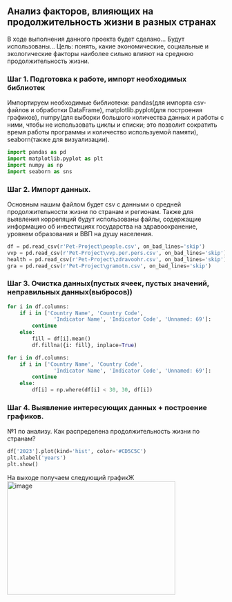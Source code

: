 ## Анализ факторов, влияющих на продолжительность жизни в разных странах
  В ходе выполнения данного проекта будет сделано...
  Будут использованы...
  Цель: понять, какие экономические, социальные и экологические факторы наиболее сильно влияют на среднюю продолжительность жизни. 
### Шаг 1. Подготовка к работе, импорт необходимых библиотек
Импортируем необходимые библиотеки: pandas(для импорта csv-файлов и обработки DataFrame), matplotlib.pyplot(для построения графиков), numpy(для выборки большого количества данных и работы с ними, чтобы не использовать циклы и списки; это позволит сократить время работы программы и количество используемой памяти), seaborn(также для визуализации).
```python
import pandas as pd
import matplotlib.pyplot as plt
import numpy as np
import seaborn as sns
```

### Шаг 2. Импорт данных.
Основным нашим файлом будет csv с данными о средней продолжительности жизни по странам и регионам. Также для выявления корреляций будут использованы файлы, содержащие информацию об инвестициях государства на здравоохранение, уровнем образования и ВВП на душу населения.
```python
df = pd.read_csv(r'Pet-Project\people.csv', on_bad_lines='skip')
vvp = pd.read_csv(r'Pet-Project\vvp.per.pers.csv', on_bad_lines='skip')
health = pd.read_csv(r'Pet-Project\zdravoohr.csv', on_bad_lines='skip')
gra = pd.read_csv(r'Pet-Project\gramotn.csv', on_bad_lines='skip')
```

### Шаг 3. Очистка данных(пустых ячеек, пустых значений, неправильных данных(выбросов))


```python
for i in df.columns:
    if i in ['Country Name', 'Country Code', 
               'Indicator Name', 'Indicator Code', 'Unnamed: 69']:
        continue
    else:
        fill = df[i].mean()
        df.fillna({i: fill}, inplace=True)
```


```python
for i in df.columns:
    if i in ['Country Name', 'Country Code', 
               'Indicator Name', 'Indicator Code', 'Unnamed: 69']:
        continue
    else:
        df[i] = np.where(df[i] < 30, 30, df[i])
```

### Шаг 4. Выявление интересующих данных + построение графиков.
№1 по анализу. Как распределена продолжительность жизни по странам?
```python
df['2023'].plot(kind='hist', color='#CD5C5C')
plt.xlabel('years')
plt.show()
```
На выходе получаем следующий графикЖ
<img width="389" height="262" alt="image" src="https://github.com/user-attachments/assets/56a0541d-d84c-490c-8adf-45d7c6f1f235" />


```python

```

```python

```

```python

```

```python

```

```python

```

```python

```

```python

```








